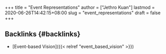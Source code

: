 +++
title = "Event Representations"
author = ["Jethro Kuan"]
lastmod = 2020-06-26T14:42:15+08:00
slug = "event_representations"
draft = false
+++

## Backlinks {#backlinks}

- [Event-based Vision]({{< relref "event_based_vision" >}})
